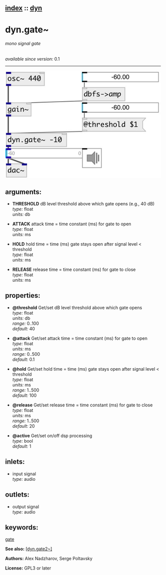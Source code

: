 [index](index.html) :: [dyn](category_dyn.html)
---

# dyn.gate~

###### mono signal gate

*available since version:* 0.1

---




[![example](../examples/img/dyn.gate~.jpg)](../examples/pd/dyn.gate~.pd)



## arguments:

* **THRESHOLD**
dB level threshold above which gate opens (e.g., 40 dB)<br>
_type:_ float<br>
_units:_ db<br>

* **ATTACK**
attack time = time constant (ms) for gate to open<br>
_type:_ float<br>
_units:_ ms<br>

* **HOLD**
hold time = time (ms) gate stays open after signal level &lt; threshold<br>
_type:_ float<br>
_units:_ ms<br>

* **RELEASE**
release time = time constant (ms) for gate to close<br>
_type:_ float<br>
_units:_ ms<br>





## properties:

* **@threshold** 
Get/set dB level threshold above which gate opens<br>
_type:_ float<br>
_units:_ db<br>
_range:_ 0..100<br>
_default:_ 40<br>

* **@attack** 
Get/set attack time = time constant (ms) for gate to open<br>
_type:_ float<br>
_units:_ ms<br>
_range:_ 0..500<br>
_default:_ 0.1<br>

* **@hold** 
Get/set hold time = time (ms) gate stays open after signal level &lt; threshold<br>
_type:_ float<br>
_units:_ ms<br>
_range:_ 1..500<br>
_default:_ 100<br>

* **@release** 
Get/set release time = time constant (ms) for gate to close<br>
_type:_ float<br>
_units:_ ms<br>
_range:_ 1..500<br>
_default:_ 20<br>

* **@active** 
Get/set on/off dsp processing<br>
_type:_ bool<br>
_default:_ 1<br>



## inlets:

* input signal<br>
_type:_ audio



## outlets:

* output signal<br>
_type:_ audio



## keywords:

[gate](keywords/gate.html)



**See also:**
[\[dyn.gate2~\]](dyn.gate2~.html)




**Authors:** Alex Nadzharov, Serge Poltavsky




**License:** GPL3 or later





